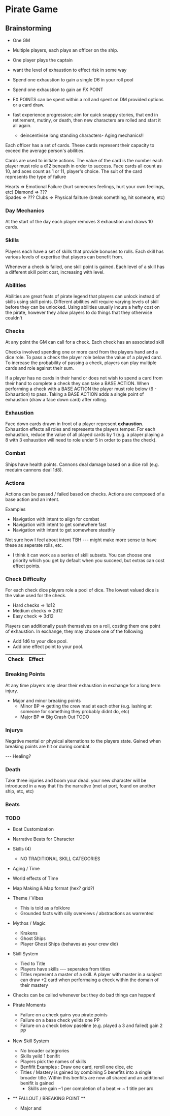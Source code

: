 # Pirate Game

## Brainstorming

- One GM
- Multiple players, each plays an officer on the ship.
- One player plays the captain
- want the level of exhaustion to effect risk in some way
- Spend one exhaustion to gain a single D6 in your roll pool
- Spend one exhaustion to gain an FX POINT
- FX POINTS can be spent within a roll and spent on DM provided options or a card draw.

- fast experience progression; aim for quick snappy stories, that end in retirement, mutiny, or death, then new characters are rolled and start it all again.
  - deincentivise long standing characters- Aging mechanics!!

Each officer has a set of cards. These cards represent their capacity to exceed the average person's abilities.

Cards are used to initiate actions. The value of the card is the number each player must role a d12 beneath in order to success. Face cards all count as 10, and aces count as 1 or 11, player's choice. The suit of the card represents the type of failure

Hearts => Emotional Failure (hurt someones feelings, hurt your own feelings, etc)
Diamond => ???  
Spades => ???
Clubs => Physical failture (break something, hit someone, etc)

### Day Mechanics

At the start of the day each player removes 3 exhaustion and draws 10 cards.

### Skills

Players each have a set of skills that provide bonuses to rolls. Each skill has various levels of expertise that players can benefit from.

Whenever a check is failed, one skill point is gained. Each level of a skill has a different skill point cost, increasing with level.

### Abilities

Abilities are great feats of pirate legend that players can unlock instead of skills using skill points. Different abilities will require varying levels of skill before they can be unlocked. Using abilities usually incurs a hefty cost on the pirate, however they allow players to do things that they otherwise couldn't

### Checks

At any point the GM can call for a check. Each check has an associated skill

Checks involved spending one or more card from the players hand and a dice role. To pass a check the player role below the value of a played card. To increase the probability of passing a check, players can play multiple cards and role against their sum.

If a player has no cards in their hand or does not wish to spend a card from their hand to complete a check they can take a BASE ACTION. When performing a check with a BASE ACTION the player must role below (6 - Exhaustion) to pass. Taking a BASE ACTION adds a single point of exhaustion (draw a face down card) after rolling.

### Exhaustion

Face down cards drawn in front of a player represent **exhaustion**. Exhaustion effects all roles and represents the players temper. For each exhaustion, reduce the value of all played cards by 1 (e.g. a player playing a 8 with 3 exhaustion will need to role under 5 in order to pass the check).

### Combat

Ships have health points. Cannons deal damage based on a dice roll (e.g. meduim cannons deal 1d8).

### Actions

Actions can be passed / failed based on checks. Actions are composed of a base action and an intent.

Examples

- Navigation with intent to align for combat
- Navigation with intent to get somewhere fast
- Navigation with intent to get somewhere steathly

Not sure how I feel about intent TBH --- might make more sense to have these as seperate rolls, etc.

- I think it can work as a series of skill subsets. You can choose one priority which you get by default when you succeed, but extras can cost effect points.

### Check Difficulty

For each check dice players role a pool of dice. The lowest valued dice is the value used for the check.

- Hard checks => 1d12
- Medium checks => 2d12
- Easy check => 3d12

Players can additionally push themselves on a roll, costing them one point of exhaustion. In exchange, they may choose one of the following

- Add 1d6 to your dice pool.
- Add one effect point to your pool.

| Check | Effect |
| ----- | ------ |

### Breaking Points

At any time players may clear their exhaustion in exchange for a long term injury.

- Major and minor breaking points
  - Minor BP => getting the crew mad at each other (e.g. lashing at someone for something they probably didnt do, etc)
  - Major BP => Big Crash Out TODO

### Injurys

Negative mental or physical alternations to the players state. Gained when breaking points are hit or during combat.

--- Healing?

### Death

Take three injuries and boom your dead. your new character will be introduced in a way that fits the narrative (met at port, found on another ship, etc, etc)

### Beats

### TODO

- Boat Customization
- Narrative Beats for Character
- Skills (4)
  - NO TRADITIONAL SKILL CATEGORIES
- Aging / Time
- World effects of Time
- Map Making & Map format (hex? grid?)
- Theme / Vibes
  - This is told as a folklore
  - Grounded facts with silly overviews / abstractions as warrented
- Mythos / Magic
  - Krakens
  - Ghost Ships
  - Player Ghost Ships (behaves as your crew did)
- Skill System
  - Tied to Title
  - Players have skills --- seperates from titles
  - Titles represent a master of a skill. A player with master in a subject can draw +2 card when performaing a check within the domain of their mastery
- Checks can be called whenever but they do bad things can happen!
- Pirate Moments
  - Failure on a check gains you pirate points
  - Failure on a base check yeilds one PP
  - Failure on a check below paseline (e.g. played a 3 and failed) gain 2 PP

- New Skill System
  - No broader categrories
  - Skills yeild 1 benifit
  - Players pick the names of skills
  - Benfifit Examples : Draw one card, reroll one dice, etc
  - Titles / Mastery is gained by combining 5 benefits into a single broader title. Within this benfiits are now all shared and an additional benifit is gained
    - Skills are gain ~1 per completion of a beat
      => ~ 1 title per arc
- ** FALLOUT / BREAKING POINT **
  - Major and
